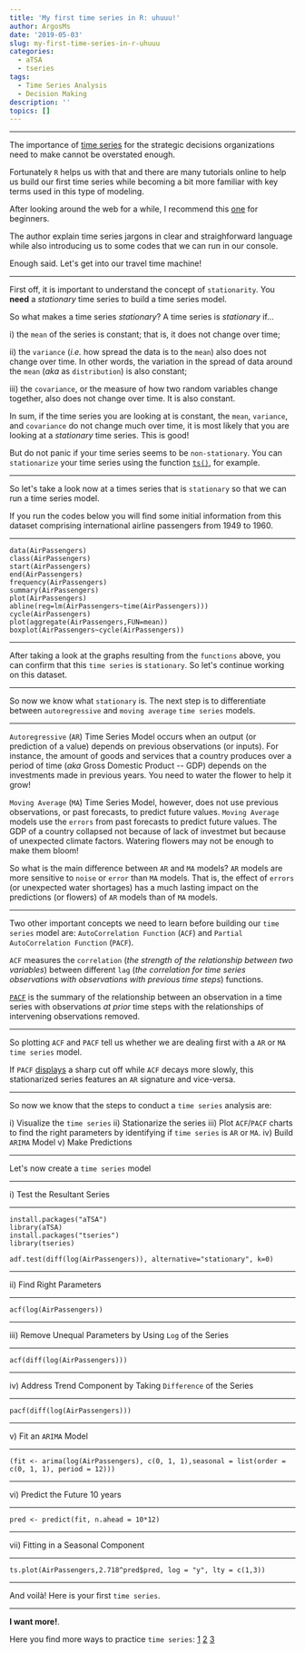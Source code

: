 ```yaml
---
title: 'My first time series in R: uhuuu!'
author: ArgosMs
date: '2019-05-03'
slug: my-first-time-series-in-r-uhuuu
categories:
  - aTSA
  - tseries
tags:
  - Time Series Analysis
  - Decision Making
description: ''
topics: []
---
```


***

The importance of [time series](https://towardsdatascience.com/trend-seasonality-moving-average-auto-regressive-model-my-journey-to-time-series-data-with-edc4c0c8284b) for the strategic decisions organizations need to make cannot be overstated enough. 

Fortunately `R` helps us with that and there are many tutorials online to help us build our first time series while becoming a bit more familiar with key terms used in this type of modeling.

After looking around the web for a while, I recommend this [one](https://www.analyticsvidhya.com/blog/2015/12/complete-tutorial-time-series-modeling/) for beginners. 

The author explain time series jargons in clear and straighforward language while also introducing us to some codes that we can run in our console.

Enough said. Let's get into our travel time machine!

***

First off, it is important to understand the concept of `stationarity`. You **need** a *stationary* time series to build a time series model.

So what makes a time series *stationary*? A time series is *stationary* if... 

i) the `mean` of the series is constant; that is, it does not change over time;

ii) the `variance` (*i.e.* how spread the data is to the `mean`) also does not change over time. In other words, the variation in the spread of data around the `mean` (*aka* as `distribution`) is also constant;

iii) the `covariance`, or the measure of how two random variables change together, also does not change over time. It is also constant.

In sum, if the time series you are looking at is constant, the `mean`, `variance`, and `covariance` do not change much over time, it is most likely that you are looking at a *stationary* time series. This is good!

But do not panic if your time series seems to be `non-stationary`. You can `stationarize` your time series using the function [`ts()`](https://www.statmethods.net/advstats/timeseries.html), for example.

***

So let's take a look now at a times series that is `stationary` so that we can run a time series model.

If you run the codes below you will find some initial information from this dataset comprising international airline passengers from 1949 to 1960.

***

```{r}
data(AirPassengers)
class(AirPassengers)
start(AirPassengers)
end(AirPassengers)
frequency(AirPassengers)
summary(AirPassengers)
plot(AirPassengers)
abline(reg=lm(AirPassengers~time(AirPassengers)))
cycle(AirPassengers)
plot(aggregate(AirPassengers,FUN=mean))
boxplot(AirPassengers~cycle(AirPassengers))
```

***

After taking a look at the graphs resulting from the `functions` above, you can confirm that this `time series` is `stationary`. So let's continue working on this dataset.

***

So now we know what `stationary` is. The next step is to differentiate between `autoregressive` and `moving average` `time series` models.

***

`Autoregressive` (`AR`) Time Series Model occurs when an output (or prediction of a value) depends on previous observations (or inputs). For instance, the amount of goods and services that a country produces over a period of time (*aka* Gross Domestic Product -- GDP) depends on the investments made in previous years. You need to water the flower to help it grow!

`Moving Average` (`MA`) Time Series Model, however, does not use previous observations, or past forecasts, to predict future values. `Moving Average` models use the `errors` from past forecasts to predict future values. The GDP of a country collapsed not because of lack of investmet but because of unexpected climate factors. Watering flowers may not be enough to make them bloom!  

So what is the main difference between `AR` and `MA` models? `AR` models are more sensitive to `noise` or `error` than `MA` models. That is, the effect of `errors` (or unexpected water shortages) has a much lasting impact on the predictions (or flowers) of `AR` models than of `MA` models.   

***

Two other important concepts we need to learn before building our `time series` model are: `AutoCorrelation Function` (`ACF`) and `Partial AutoCorrelation Function` (`PACF`).

`ACF` measures the `correlation` (*the strength of the relationship between two variables*) between different `lag` (*the correlation for time series observations with observations with previous time steps*) functions.

[`PACF`](https://machinelearningmastery.com/gentle-introduction-autocorrelation-partial-autocorrelation/) is the summary of the relationship between an observation in a time series with observations *at prior* time steps with the relationships of intervening observations removed.

***

So plotting `ACF` and `PACF` tell us whether we are dealing first with a `AR` or `MA` `time series` model.

If `PACF` [displays](https://people.duke.edu/~rnau/411arim3.htm) a sharp cut off while `ACF` decays more slowly, this stationarized series features an `AR` signature and vice-versa.

***

So now we know that the steps to conduct a `time series` analysis are:


i) Visualize the `time series`
ii) Stationarize the series
iii) Plot `ACF`/`PACF` charts to find the right parameters by identifying if `time series` is `AR` or `MA`.
iv) Build `ARIMA` Model
v) Make Predictions

        
***

Let's now create a `time series` model

***

i) Test the Resultant Series

***

```{r eval = FALSE}
install.packages("aTSA")
library(aTSA)
install.packages("tseries")
library(tseries)
```

`adf.test(diff(log(AirPassengers)), alternative="stationary", k=0)`

***

ii) Find Right Parameters

***

`acf(log(AirPassengers))`

***

iii) Remove Unequal Parameters by Using `Log` of the Series

***

`acf(diff(log(AirPassengers)))`

***

iv) Address Trend Component by Taking `Difference` of the Series

***

`pacf(diff(log(AirPassengers)))`

***

v) Fit an `ARIMA` Model

***

`(fit <- arima(log(AirPassengers), c(0, 1, 1),seasonal = list(order = c(0, 1, 1), period = 12)))`

***

vi) Predict the Future 10 years

***

`pred <- predict(fit, n.ahead = 10*12)`

***

vii) Fitting in a Seasonal Component

***

`ts.plot(AirPassengers,2.718^pred$pred, log = "y", lty = c(1,3))`

***

And voilà! Here is your first `time series`. 

***

**I want more!**. 

Here you find more ways to practice `time series`: [1](https://a-little-book-of-r-for-time-series.readthedocs.io/en/latest/src/timeseries.html)
[2](https://robjhyndman.com/talks/MelbourneRUG.pdf)
[3](https://otexts.com/fpp2/graphics.html)
